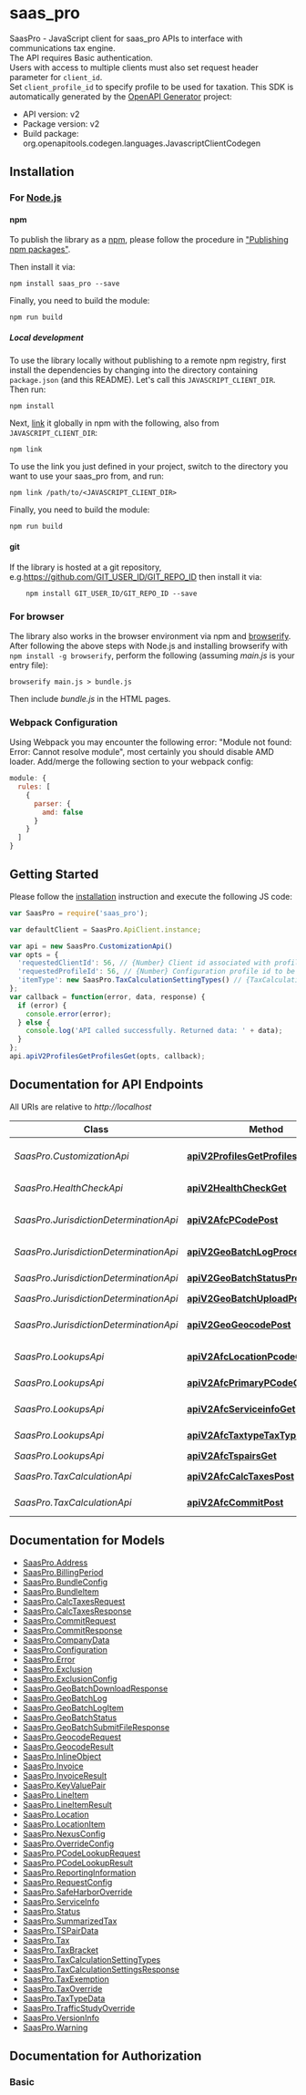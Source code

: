 # saas_pro

SaasPro - JavaScript client for saas_pro
APIs to interface with communications tax engine.<br />The API requires Basic authentication.<br />Users with access to multiple clients must also set request header parameter for <code>client_id</code>.<br />Set <code>client_profile_id</code> to specify profile to be used for taxation.
This SDK is automatically generated by the [OpenAPI Generator](https://openapi-generator.tech) project:

- API version: v2
- Package version: v2
- Build package: org.openapitools.codegen.languages.JavascriptClientCodegen

## Installation

### For [Node.js](https://nodejs.org/)

#### npm

To publish the library as a [npm](https://www.npmjs.com/), please follow the procedure in ["Publishing npm packages"](https://docs.npmjs.com/getting-started/publishing-npm-packages).

Then install it via:

```shell
npm install saas_pro --save
```

Finally, you need to build the module:

```shell
npm run build
```

##### Local development

To use the library locally without publishing to a remote npm registry, first install the dependencies by changing into the directory containing `package.json` (and this README). Let's call this `JAVASCRIPT_CLIENT_DIR`. Then run:

```shell
npm install
```

Next, [link](https://docs.npmjs.com/cli/link) it globally in npm with the following, also from `JAVASCRIPT_CLIENT_DIR`:

```shell
npm link
```

To use the link you just defined in your project, switch to the directory you want to use your saas_pro from, and run:

```shell
npm link /path/to/<JAVASCRIPT_CLIENT_DIR>
```

Finally, you need to build the module:

```shell
npm run build
```

#### git

If the library is hosted at a git repository, e.g.https://github.com/GIT_USER_ID/GIT_REPO_ID
then install it via:

```shell
    npm install GIT_USER_ID/GIT_REPO_ID --save
```

### For browser

The library also works in the browser environment via npm and [browserify](http://browserify.org/). After following
the above steps with Node.js and installing browserify with `npm install -g browserify`,
perform the following (assuming *main.js* is your entry file):

```shell
browserify main.js > bundle.js
```

Then include *bundle.js* in the HTML pages.

### Webpack Configuration

Using Webpack you may encounter the following error: "Module not found: Error:
Cannot resolve module", most certainly you should disable AMD loader. Add/merge
the following section to your webpack config:

```javascript
module: {
  rules: [
    {
      parser: {
        amd: false
      }
    }
  ]
}
```

## Getting Started

Please follow the [installation](#installation) instruction and execute the following JS code:

```javascript
var SaasPro = require('saas_pro');

var defaultClient = SaasPro.ApiClient.instance;

var api = new SaasPro.CustomizationApi()
var opts = {
  'requestedClientId': 56, // {Number} Client id associated with profile(s) to be fetched  Null value will use client id submitting the request or default client id as applicable.
  'requestedProfileId': 56, // {Number} Configuration profile id to be fetched  Use 0 to indicate all profiles  Null value will use profile id from request or 0 if not set.
  'itemType': new SaasPro.TaxCalculationSettingTypes() // {TaxCalculationSettingTypes} Item Type  Examples:    Configuration, Bundle, Exclusion, Override, All
};
var callback = function(error, data, response) {
  if (error) {
    console.error(error);
  } else {
    console.log('API called successfully. Returned data: ' + data);
  }
};
api.apiV2ProfilesGetProfilesGet(opts, callback);

```

## Documentation for API Endpoints

All URIs are relative to *http://localhost*

Class | Method | HTTP request | Description
------------ | ------------- | ------------- | -------------
*SaasPro.CustomizationApi* | [**apiV2ProfilesGetProfilesGet**](docs/CustomizationApi.md#apiV2ProfilesGetProfilesGet) | **GET** /api/v2/profiles/GetProfiles | Retrieves one or more profiles with associated settings and configurable items
*SaasPro.HealthCheckApi* | [**apiV2HealthCheckGet**](docs/HealthCheckApi.md#apiV2HealthCheckGet) | **GET** /api/v2/HealthCheck | Health check that confirms the service is operational and ready to use
*SaasPro.JurisdictionDeterminationApi* | [**apiV2AfcPCodePost**](docs/JurisdictionDeterminationApi.md#apiV2AfcPCodePost) | **POST** /api/v2/afc/PCode | Get PCode(s) associated with a location - Ctry/State/County/City/Zip/NpaNxx/Fips.
*SaasPro.JurisdictionDeterminationApi* | [**apiV2GeoBatchLogProcessIdGet**](docs/JurisdictionDeterminationApi.md#apiV2GeoBatchLogProcessIdGet) | **GET** /api/v2/geo/batch/log/{processId} | Retrieves log on Geo Batch file
*SaasPro.JurisdictionDeterminationApi* | [**apiV2GeoBatchStatusProcessIdGet**](docs/JurisdictionDeterminationApi.md#apiV2GeoBatchStatusProcessIdGet) | **GET** /api/v2/geo/batch/status/{processId} | Retrieves information on Geo Batch file status
*SaasPro.JurisdictionDeterminationApi* | [**apiV2GeoBatchUploadPost**](docs/JurisdictionDeterminationApi.md#apiV2GeoBatchUploadPost) | **POST** /api/v2/geo/batch/Upload | Uploads file to Geo Batch.
*SaasPro.JurisdictionDeterminationApi* | [**apiV2GeoGeocodePost**](docs/JurisdictionDeterminationApi.md#apiV2GeoGeocodePost) | **POST** /api/v2/geo/Geocode | Geocodes one or multiple street addresses and/or lat/long coordinate pairs.
*SaasPro.LookupsApi* | [**apiV2AfcLocationPcodeGet**](docs/LookupsApi.md#apiV2AfcLocationPcodeGet) | **GET** /api/v2/afc/location/{pcode} | Get location data associated with a PCode
*SaasPro.LookupsApi* | [**apiV2AfcPrimaryPCodeGet**](docs/LookupsApi.md#apiV2AfcPrimaryPCodeGet) | **GET** /api/v2/afc/primary/{pCode} | Get primary location data associated with a PCode
*SaasPro.LookupsApi* | [**apiV2AfcServiceinfoGet**](docs/LookupsApi.md#apiV2AfcServiceinfoGet) | **GET** /api/v2/afc/serviceinfo | Retrieves server time, service build version and engine version
*SaasPro.LookupsApi* | [**apiV2AfcTaxtypeTaxTypeGet**](docs/LookupsApi.md#apiV2AfcTaxtypeTaxTypeGet) | **GET** /api/v2/afc/taxtype/{taxType} | Get the tax information (description and category) for a tax type ID
*SaasPro.LookupsApi* | [**apiV2AfcTspairsGet**](docs/LookupsApi.md#apiV2AfcTspairsGet) | **GET** /api/v2/afc/tspairs | Get transaction/service pair information
*SaasPro.TaxCalculationApi* | [**apiV2AfcCalcTaxesPost**](docs/TaxCalculationApi.md#apiV2AfcCalcTaxesPost) | **POST** /api/v2/afc/CalcTaxes | Performs tax calculations on all invoices and line items within the request body.
*SaasPro.TaxCalculationApi* | [**apiV2AfcCommitPost**](docs/TaxCalculationApi.md#apiV2AfcCommitPost) | **POST** /api/v2/afc/Commit | Commits or un-commits a document code.


## Documentation for Models

 - [SaasPro.Address](docs/Address.md)
 - [SaasPro.BillingPeriod](docs/BillingPeriod.md)
 - [SaasPro.BundleConfig](docs/BundleConfig.md)
 - [SaasPro.BundleItem](docs/BundleItem.md)
 - [SaasPro.CalcTaxesRequest](docs/CalcTaxesRequest.md)
 - [SaasPro.CalcTaxesResponse](docs/CalcTaxesResponse.md)
 - [SaasPro.CommitRequest](docs/CommitRequest.md)
 - [SaasPro.CommitResponse](docs/CommitResponse.md)
 - [SaasPro.CompanyData](docs/CompanyData.md)
 - [SaasPro.Configuration](docs/Configuration.md)
 - [SaasPro.Error](docs/Error.md)
 - [SaasPro.Exclusion](docs/Exclusion.md)
 - [SaasPro.ExclusionConfig](docs/ExclusionConfig.md)
 - [SaasPro.GeoBatchDownloadResponse](docs/GeoBatchDownloadResponse.md)
 - [SaasPro.GeoBatchLog](docs/GeoBatchLog.md)
 - [SaasPro.GeoBatchLogItem](docs/GeoBatchLogItem.md)
 - [SaasPro.GeoBatchStatus](docs/GeoBatchStatus.md)
 - [SaasPro.GeoBatchSubmitFileResponse](docs/GeoBatchSubmitFileResponse.md)
 - [SaasPro.GeocodeRequest](docs/GeocodeRequest.md)
 - [SaasPro.GeocodeResult](docs/GeocodeResult.md)
 - [SaasPro.InlineObject](docs/InlineObject.md)
 - [SaasPro.Invoice](docs/Invoice.md)
 - [SaasPro.InvoiceResult](docs/InvoiceResult.md)
 - [SaasPro.KeyValuePair](docs/KeyValuePair.md)
 - [SaasPro.LineItem](docs/LineItem.md)
 - [SaasPro.LineItemResult](docs/LineItemResult.md)
 - [SaasPro.Location](docs/Location.md)
 - [SaasPro.LocationItem](docs/LocationItem.md)
 - [SaasPro.NexusConfig](docs/NexusConfig.md)
 - [SaasPro.OverrideConfig](docs/OverrideConfig.md)
 - [SaasPro.PCodeLookupRequest](docs/PCodeLookupRequest.md)
 - [SaasPro.PCodeLookupResult](docs/PCodeLookupResult.md)
 - [SaasPro.ReportingInformation](docs/ReportingInformation.md)
 - [SaasPro.RequestConfig](docs/RequestConfig.md)
 - [SaasPro.SafeHarborOverride](docs/SafeHarborOverride.md)
 - [SaasPro.ServiceInfo](docs/ServiceInfo.md)
 - [SaasPro.Status](docs/Status.md)
 - [SaasPro.SummarizedTax](docs/SummarizedTax.md)
 - [SaasPro.TSPairData](docs/TSPairData.md)
 - [SaasPro.Tax](docs/Tax.md)
 - [SaasPro.TaxBracket](docs/TaxBracket.md)
 - [SaasPro.TaxCalculationSettingTypes](docs/TaxCalculationSettingTypes.md)
 - [SaasPro.TaxCalculationSettingsResponse](docs/TaxCalculationSettingsResponse.md)
 - [SaasPro.TaxExemption](docs/TaxExemption.md)
 - [SaasPro.TaxOverride](docs/TaxOverride.md)
 - [SaasPro.TaxTypeData](docs/TaxTypeData.md)
 - [SaasPro.TrafficStudyOverride](docs/TrafficStudyOverride.md)
 - [SaasPro.VersionInfo](docs/VersionInfo.md)
 - [SaasPro.Warning](docs/Warning.md)


## Documentation for Authorization



### Basic


